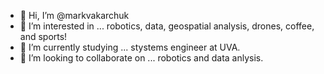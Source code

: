 - 👋 Hi, I’m @markvakarchuk
- 👀 I’m interested in ... robotics, data, geospatial analysis, drones, coffee, and sports!
- 🌱 I’m currently studying ... stystems engineer at UVA.
- 💞️ I’m looking to collaborate on ... robotics and data anlysis. 


